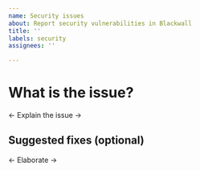 ```yaml
---
name: Security issues
about: Report security vulnerabilities in Blackwall
title: ''
labels: security
assignees: ''

---
```


# What is the issue?
<- Explain the issue ->

## Suggested fixes (optional)
<- Elaborate ->
